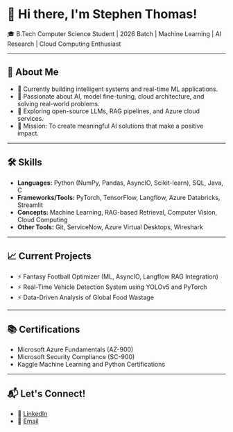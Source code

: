 # 👋 Hi there, I'm Stephen Thomas!

🎓 B.Tech Computer Science Student | 2026 Batch | Machine Learning | AI Research | Cloud Computing Enthusiast

---

## 🚀 About Me
- 🔭 Currently building intelligent systems and real-time ML applications.
- 🧠 Passionate about AI, model fine-tuning, cloud architecture, and solving real-world problems.
- 🌱 Exploring open-source LLMs, RAG pipelines, and Azure cloud services.
- 🎯 Mission: To create meaningful AI solutions that make a positive impact.

---

## 🛠️ Skills
- **Languages:** Python (NumPy, Pandas, AsyncIO, Scikit-learn), SQL, Java, C
- **Frameworks/Tools:** PyTorch, TensorFlow, Langflow, Azure Databricks, Streamlit
- **Concepts:** Machine Learning, RAG-based Retrieval, Computer Vision, Cloud Computing
- **Other Tools:** Git, ServiceNow, Azure Virtual Desktops, Wireshark

---

## 📈 Current Projects
- ⚡ Fantasy Football Optimizer (ML, AsyncIO, Langflow RAG Integration)
- ⚡ Real-Time Vehicle Detection System using YOLOv5 and PyTorch
- ⚡ Data-Driven Analysis of Global Food Wastage

---

## 📚 Certifications
- Microsoft Azure Fundamentals (AZ-900)
- Microsoft Security Compliance (SC-900)
- Kaggle Machine Learning and Python Certifications

---

## 📬 Let's Connect!
- 🔗 [LinkedIn](https://linkedin.com/in/stephen-thomas-s)
- 🔗 [Email](stephenthomas@karunya.edu.in)
